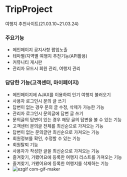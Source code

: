 # TripProject
여행지 추천사이트(21.03.10~21.03.24)

### 주요기능
 - 메인페이지 공지사항 팝업노출
 - 테마별/지역별 여행지 추천기능(API활용)
 - 커뮤니티 게시판
 - 관리자 모드시 회원 관리, 여행지 관리

### 담당한 기능(고객센터, 마이페이지)
  - 메인페이지에 AJAX를 이용하여 인기 여행지 불러오기
  - 사용자 로그인시 문의 글 쓰기
  - 답변이 없는 경우 문의 글 수정, 삭제가 가능한 기능
  - 관리자 로그인시 문의글에 답변 글 쓰기
  - 문의글의 답변이 있는 경우 해당 글의 답변을 볼 수 있는 기능
  - 고객센터 문의글 전체를 최신순으로 가져오는 기능
  - 답변이 없는 문의글만 최신순으로 가져오는 기능
  - 회원정보를 확인, 수정할 수 있는 기능
  - 회원탈퇴 기능
  - 사용자가 작성한 글을 최신순으로 가져오는 기능
  - 즐겨찾기, 가봤어요에 등록한 여행지 리스트를 가져오는 기능
  - 즐겨찾기, 가봤어요에 등록한 여행지를 삭제하는 기능
  - ![ezgif com-gif-maker](https://user-images.githubusercontent.com/79694352/120525003-9e58b080-c412-11eb-9f3d-1e30c5d25404.gif)


